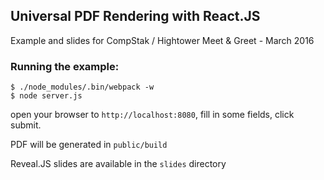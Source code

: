 ## Universal PDF Rendering with React.JS

Example and slides for CompStak / Hightower Meet & Greet - March 2016

### Running the example:

```
$ ./node_modules/.bin/webpack -w
$ node server.js
```

open your browser to `http://localhost:8080`, fill in some fields, click submit.

PDF will be generated in `public/build`

Reveal.JS slides are available in the `slides` directory
